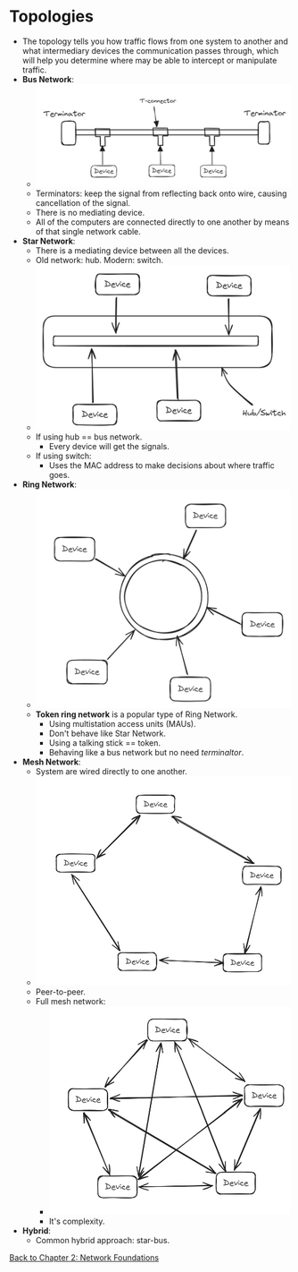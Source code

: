 # Topologies

- The topology tells you how traffic flows from one system to another and what intermediary devices the communication passes through, which will help you determine where may be able to intercept or manipulate traffic.
- **Bus Network**:
    - ![bus-network-image](./bus-network-image.png)
	- Terminators: keep the signal from reflecting back onto wire, causing cancellation of the signal.
	- There is no mediating device.
	- All of the computers are connected directly to one another by means of that single network cable.
- **Star Network**:
	- There is a mediating device between all the devices.
	- Old network: hub. Modern: switch.
    - ![star-network-image](star-network-image.png)
	- If using hub == bus network.
		- Every device will get the signals.
	- If using switch:
		- Uses the MAC address to make decisions about where traffic goes.
- **Ring Network**:
    - ![ring-network](ring-network-image.png)
	- **Token ring network** is a popular type of Ring Network.
		- Using multistation access units  (MAUs).
		- Don't behave like Star Network.
		- Using a talking stick == token.
		- Behaving like a bus network but no need *terminaltor*.
- **Mesh Network**:
	- System are wired directly to one another.
    - ![mesh-network](./mesh-network-image.png)
	- Peer-to-peer.
	- Full mesh network:
        - ![Full mesh network](./full-mesh-network-image.png)
		- It's complexity.
- **Hybrid**:
	- Common hybrid approach: star-bus.

[Back to Chapter 2: Network Foundations](../ceh.md#chapter-2-network-foundations)